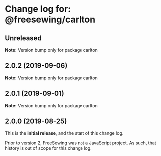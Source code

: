 # Change log for: @freesewing/carlton


## Unreleased

**Note:** Version bump only for package carlton


## 2.0.2 (2019-09-06)

**Note:** Version bump only for package carlton


## 2.0.1 (2019-09-01)

**Note:** Version bump only for package carlton




## 2.0.0 (2019-08-25)

This is the **initial release**, and the start of this change log.

Prior to version 2, FreeSewing was not a JavaScript project.
As such, that history is out of scope for this change log.
